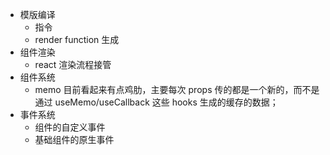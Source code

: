 * 模版编译
  * 指令
  * render function 生成
* 组件渲染
  * react 渲染流程接管
* 组件系统
  * memo 目前看起来有点鸡肋，主要每次 props 传的都是一个新的，而不是通过 useMemo/useCallback 这些 hooks 生成的缓存的数据；
* 事件系统
  * 组件的自定义事件
  * 基础组件的原生事件